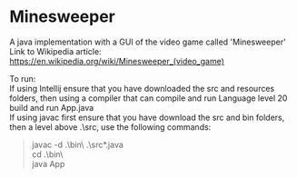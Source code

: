# Minesweeper

A java implementation with a GUI of the video game called 'Minesweeper' Link to Wikipedia article: https://en.wikipedia.org/wiki/Minesweeper_(video_game)

To run: <br>
If using Intellij ensure that you have downloaded the src and resources folders, then using a compiler that can compile and run Language level 20 build and run App.java<br>
If using javac first ensure that you have download the src and bin folders, then a level above .\src\, use the following commands:<br>  
>    javac -d .\bin\ .\src\*.java <br>
>    cd .\bin\ <br>
>    java App <br>


<br>
